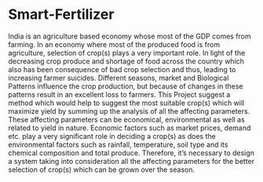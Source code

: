 # Smart-Fertilizer
India is an agriculture based economy whose most of the GDP comes from farming. In an economy where most of the produced food is from agriculture, selection of crop(s) plays a very important role. In light of the decreasing crop produce and shortage of food across the country which also has been consequence of bad crop selection and thus, leading to increasing farmer suicides. Different seasons, market and Biological Patterns influence the crop production, but because of changes in these patterns result in an excellent loss to farmers. 
This Project suggest a method which would help to suggest the most suitable crop(s) which will maximize yield by summing up the analysis of all the affecting parameters.  These affecting parameters can be economical, environmental as well as related to yield in nature. Economic factors such as market prices, demand etc. play a very significant role in deciding a crop(s) as does the environmental factors such as rainfall, temperature, soil type and its chemical composition and total produce. Therefore, it’s necessary to design a system taking into consideration all the affecting parameters for the better selection of crop(s) which can be grown over the season.
